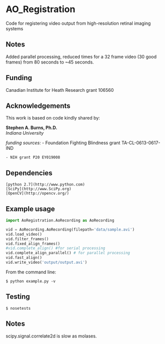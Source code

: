 # AO_Registration
Code for registering video output from high-resolution retinal imaging systems

## Notes
Added parallel processing, reduced times for a 32 frame video (30 good frames) from 80 seconds to ~45 seconds.

## Funding

Canadian Institute for Heath Research grant 106560

## Acknowledgements

This work is based on code kindly shared by:

  **Stephen A. Burns, Ph.D.**  
  *Indiana University*

  *funding sources:*
    - Foundation Fighting Blindness grant TA-CL-0613-0617-IND

    - NIH grant P20 EY019008


  ## Dependencies
    [python 2.7](http://www.python.com)
    [SciPy](http://www.SciPy.org)
    [OpenCV](http://opencv.org/)

  ## Example usage
```python
import AoRegistration.AoRecording as AoRecording

vid = AoRecording.AoRecording(filepath='data/sample.avi')
vid.load_video()
vid.filter_frames()
vid.fixed_align_frames()
#vid.complete_align() #for serial processing
vid.complete_align_parallel() # for parallel processing
vid.fast_align()
vid.write_video('output/output.avi')
```

From the command line:
```
$ python example.py -v
```

## Testing
```
$ nosetests

```

## Notes
scipy.signal.correlate2d is slow as molases.
